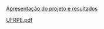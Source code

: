 [Apresentação do projeto e resultados](https://www.canva.com/design/DAGhYOjhThw/VMeThDcuvGkmV8Qwc-TDBA/edit)

[UFRPE.pdf](https://github.com/user-attachments/files/19174771/UFRPE.pdf)
